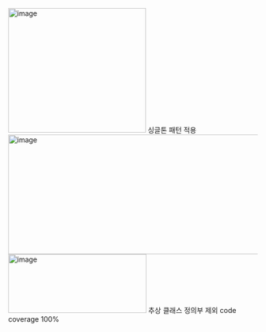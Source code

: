<img width="278" height="252" alt="image" src="https://github.com/user-attachments/assets/9f022d1e-3f26-4740-8faf-2273a5997a1e" />
싱글톤 패턴 적용

<img width="821" height="242" alt="image" src="https://github.com/user-attachments/assets/ea1c8f55-8ee5-4821-a1ba-fd1ea6dcf5e9" />

<img width="279" height="119" alt="image" src="https://github.com/user-attachments/assets/3483310a-27d8-4ad5-b5c4-f7587cd80076" />
추상 클래스 정의부 제외 code coverage 100%
